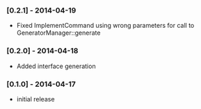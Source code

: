   ### [0.2.1] - 2014-04-19
                     
   * Fixed ImplementCommand using wrong parameters for call to GeneratorManager::generate   
  
  ### [0.2.0] - 2014-04-18
                     
   * Added interface generation 
     
  ### [0.1.0] - 2014-04-17

  * initial release